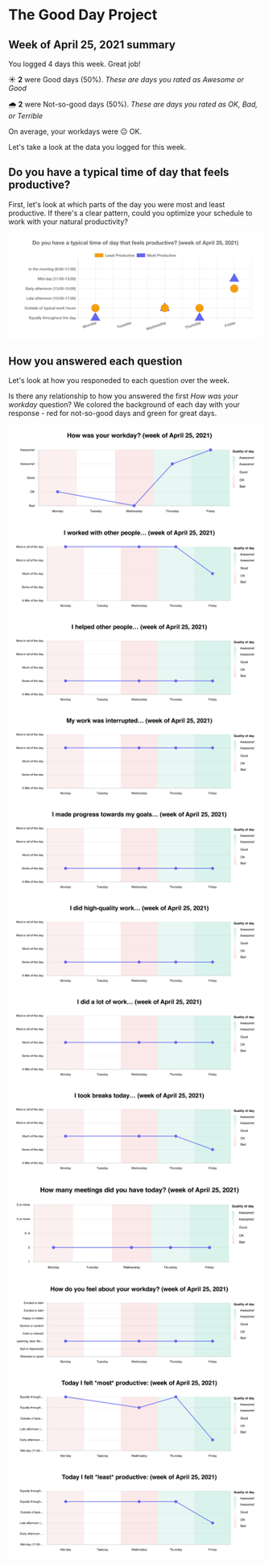 
  # The Good Day Project

  ## Week of April 25, 2021 summary

  You logged 4 days this week. Great job!

  ☀️ **2** were Good days (50%). *These are days you rated as Awesome or Good*

  🌧 **2** were Not-so-good days (50%). *These are days you rated as OK, Bad, or Terrible*

  On average, your workdays were 😐 OK.

  Let's take a look at the data you logged for this week.

  ## Do you have a typical time of day that feels productive?

  First, let's look at which parts of the day you were most and least productive. If there's a clear pattern, could you optimize your schedule to work with your natural productivity?

  ![Image](time-of-day.png)

  ## How you answered each question

  Let's look at how you responeded to each question over the week.

  Is there any relationship to how you answered the first *How was your workday* question? We colored the background of each day with your response - red for not-so-good days and green for great days.

  ![Image](timeline-0.png)
![Image](timeline-1.png)
![Image](timeline-2.png)
![Image](timeline-3.png)
![Image](timeline-4.png)
![Image](timeline-5.png)
![Image](timeline-6.png)
![Image](timeline-7.png)
![Image](timeline-8.png)
![Image](timeline-9.png)
![Image](timeline-10.png)
![Image](timeline-11.png)
  